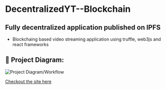# DecentralizedYT--Blockchain

## Fully decentralized application published on IPFS
- Blockchaing based video streaming application using truffle, web3js and react frameworks

## 🔧 Project Diagram:
![Project Diagram/Workflow](https://i.gyazo.com/827138d2e256cffbe00e34a15afa39e2.png)

[Checkout the site here]

[Checkout the site here]: https://ipfs.fleek.co/ipfs/Qmbqyinf3WRT1Jxyc1jkkz6Nt23vdQWqRXh3ffN6emn891